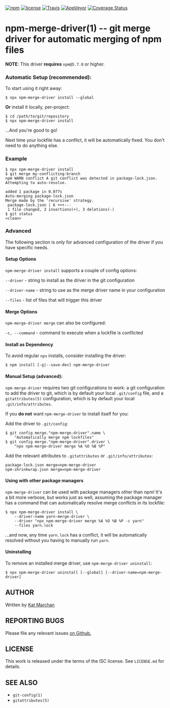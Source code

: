 [![npm](https://img.shields.io/npm/v/npm-merge-driver.svg)](https://npm.im/npm-merge-driver) [![license](https://img.shields.io/npm/l/npm-merge-driver.svg)](https://npm.im/npm-merge-driver) [![Travis](https://img.shields.io/travis/npm/npm-merge-driver.svg)](https://travis-ci.org/npm/npm-merge-driver) [![AppVeyor](https://ci.appveyor.com/api/projects/status/github/npm/npm-merge-driver?svg=true)](https://ci.appveyor.com/project/npm/npm-merge-driver) [![Coverage Status](https://coveralls.io/repos/github/npm/npm-merge-driver/badge.svg?branch=latest)](https://coveralls.io/github/npm/npm-merge-driver?branch=latest)

# npm-merge-driver(1) -- git merge driver for automatic merging of npm files

**NOTE**: This driver **requires** `npm@5.7.0` or higher.

### Automatic Setup (recommended):

To start using it right away:

```
$ npx npm-merge-driver install --global
```

**Or** install it locally, per-project:
```
$ cd /path/to/git/repository
$ npx npm-merge-driver install
```

...And you're good to go!

Next time your lockfile has a conflict, it will be automatically fixed. You
don't need to do anything else.

### Example

```
$ npx npm-merge-driver install
$ git merge my-conflicting-branch
npm WARN conflict A git conflict was detected in package-lock.json. Attempting to auto-resolve.

added 1 package in 0.077s
Auto-merging package-lock.json
Merge made by the 'recursive' strategy.
 package-lock.json | 6 +++---
 1 file changed, 3 insertions(+), 3 deletions(-)
$ git status
<clean>
```

### Advanced

The following section is only for advanced configuration of the driver if you
have specific needs.

#### Setup Options

`npm-merge-driver install` supports a couple of config options:

`--driver` - string to install as the driver in the git configuration

`--driver-name` - string to use as the merge driver name in your configuration

`--files` - list of files that will trigger this driver

#### Merge Options

`npm-merge-driver merge` can also be configured:

`-c, --command` - command to execute when a lockfile is conflicted

#### Install as Dependency

To avoid regular `npx` installs, consider installing the driver:

`$ npm install [-g|--save-dev] npm-merge-driver`

#### Manual Setup (advanced):

`npm-merge-driver` requires two git configurations to work: a git configuration
to add the driver to git, which is by default your local `.git/config` file, and
a `gitattributes(5)` configuration, which is by default your local
`.git/info/attributes`.

If you **do not** want `npm-merge-driver` to install itself for you:

Add the driver to `.git/config`:
```
$ git config merge."npm-merge-driver".name \
    "Automatically merge npm lockfiles"
$ git config merge."npm-merge-driver".driver \
    "npx npm-merge-driver merge %A %O %B %P"
```

Add the relevant attributes to `.gitattributes` or `.git/info/attributes`:
```
package-lock.json merge=npm-merge-driver
npm-shrinkwrap.json merge=npm-merge-driver
```

#### Using with other package managers

`npm-merge-driver` can be used with package managers other than npm! It's a bit
more verbose, but works just as well, assuming the package manager has a command
that can automatically resolve merge conflicts in its lockfile:

```
$ npx npm-merge-driver install \
    --driver-name yarn-merge-driver \
    --driver "npx npm-merge-driver merge %A %O %B %P -c yarn"
    --files yarn.lock
```

...and now, any time `yarn.lock` has a conflict, it will be automatically
resolved without you having to manually run `yarn`.

#### Uninstalling

To remove an installed merge driver, use `npm-merge-driver uninstall`:

```
$ npx npm-merge-driver uninstall [--global] [--driver-name=npm-merge-driver]
```

## AUTHOR

Written by [Kat Marchan](https://github.com/zkat)

## REPORTING BUGS

Please file any relevant issues [on Github.](https://github.com/npm/npm-merge-driver)

## LICENSE

This work is released under the terms of the ISC license. See `LICENSE.md` for details.

## SEE ALSO

* `git-config(1)`
* `gitattributes(5)`
